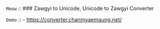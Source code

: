 `Meow` :: ### Zawgyi to Unicode, Unicode to Zawgyi Converter

`Demo` :: - https://converter.chanmyaemaung.net/